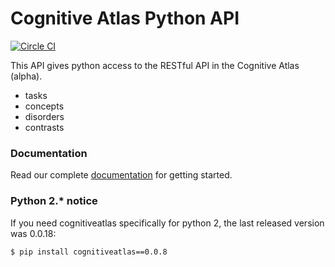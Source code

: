 # Cognitive Atlas Python API

[![Circle CI](https://circleci.com/gh/CognitiveAtlas/cogat-python.svg?style=svg)](https://circleci.com/gh/CognitiveAtlas/cogat-python)

This API gives python access to the RESTful API in the Cognitive Atlas (alpha).

- tasks
- concepts
- disorders
- contrasts

### Documentation

Read our complete [documentation](https://cogat-python.readthedocs.org) for getting started.


### Python 2.* notice

If you need cognitiveatlas specifically for python 2, the last released version was 0.0.18:

```bash
$ pip install cognitiveatlas==0.0.8
```
